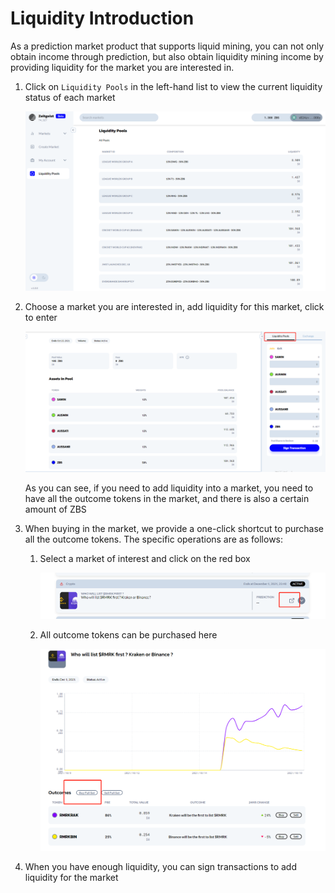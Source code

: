 # Liquidity Introduction

As a prediction market product that supports liquid mining, you can not only obtain income through prediction, but also obtain liquidity mining income by providing liquidity for the market you are interested in.

1. Click on `Liquidity Pools` in the left-hand list to view the current liquidity status of each market

   <img src="https://raw.githubusercontent.com/Whisker17/ImageStoreService/main/image-20211019122727986.png" alt="image-20211019122727986" style="zoom:67%;" />

2. Choose a market you are interested in, add liquidity for this market, click to enter

   <img src="https://raw.githubusercontent.com/Whisker17/ImageStoreService/main/image-20211019131659052.png" style="zoom:67%;" />

   As you can see, if you need to add liquidity into a market, you need to have all the outcome tokens in the market, and there is also a certain amount of ZBS

3. When buying in the market, we provide a one-click shortcut to purchase all the outcome tokens. The specific operations are as follows:

   1. Select a market of interest and click on the red box

      <img src="https://raw.githubusercontent.com/Whisker17/ImageStoreService/main/image-20211019133106371.png" style="zoom: 67%;" />

   2. All outcome tokens can be purchased here

      <img src="https://raw.githubusercontent.com/Whisker17/ImageStoreService/main/image-20211019133241503.png" style="zoom:50%;" />

4. When you have enough liquidity, you can sign transactions to add liquidity for the market
